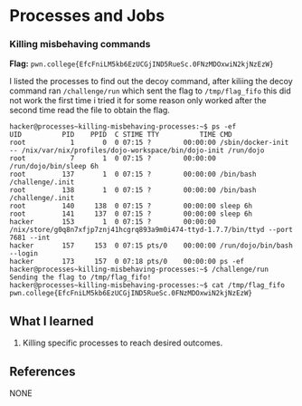 # Processes and Jobs 

### Killing misbehaving commands

**Flag:** `pwn.college{EfcFniLM5kb6EzUCGjIND5RueSc.0FNzMDOxwiN2kjNzEzW}`

I listed the processes to find out the decoy command, after kiliing the decoy command ran `/challenge/run` which sent the flag to `/tmp/flag_fifo` this did not work the first time i tried it for some reason only worked after the second time read the file to obtain the flag. 

```
hacker@processes~killing-misbehaving-processes:~$ ps -ef
UID          PID    PPID  C STIME TTY          TIME CMD
root           1       0  0 07:15 ?        00:00:00 /sbin/docker-init -- /nix/var/nix/profiles/dojo-workspace/bin/dojo-init /run/dojo
root           7       1  0 07:15 ?        00:00:00 /run/dojo/bin/sleep 6h
root         137       1  0 07:15 ?        00:00:00 /bin/bash /challenge/.init
root         138       1  0 07:15 ?        00:00:00 /bin/bash /challenge/.init
root         140     138  0 07:15 ?        00:00:00 sleep 6h
root         141     137  0 07:15 ?        00:00:00 sleep 6h
hacker       153       1  0 07:15 ?        00:00:00 /nix/store/g0q8n7xfjp7znj41hcgrq893a9m0i474-ttyd-1.7.7/bin/ttyd --port 7681 --int
hacker       157     153  0 07:15 pts/0    00:00:00 /run/dojo/bin/bash --login
hacker       173     157  0 07:18 pts/0    00:00:00 ps -ef
hacker@processes~killing-misbehaving-processes:~$ /challenge/run 
Sending the flag to /tmp/flag_fifo!
hacker@processes~killing-misbehaving-processes:~$ cat /tmp/flag_fifo 
pwn.college{EfcFniLM5kb6EzUCGjIND5RueSc.0FNzMDOxwiN2kjNzEzW}

```

## What I learned

1. Killing specific processes to reach desired outcomes. 

## References

NONE
